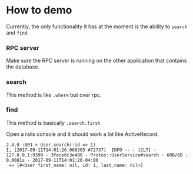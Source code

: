 # How to demo

Currently, the only functionality it has at the moment is the ability to `search` and `find`.

### RPC server
Make sure the RPC server is running on the other application that contains the database.

### search
This method is like `.where` but over rpc.

### find
This method is basically `.search.first`

Open a rails console and it should work a lot like ActiveRecord.

```
2.4.0 :001 > User.search(:id => 1)
I, [2017-09-11T14:01:26.068365 #72737]  INFO -- : [CLT] - 127.0.0.1:9399 - 3fece0c3e490 - Protos::UserService#search - 60B/6B - 0.0081s - 2017-09-11T14:01:26-04:00
 => [#<User first_name: nil, id: 1, last_name: nil>]
```

